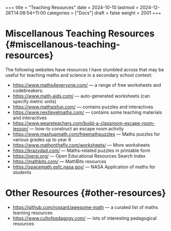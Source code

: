 +++
title = "Teaching Resources"
date = 2024-10-10
lastmod = 2024-12-26T14:08:54+11:00
categories = ["Docs"]
draft = false
weight = 2001
+++

# Miscellanous Teaching Resources {#miscellanous-teaching-resources}

The following websites have resources I have stumbled across that may be useful for teaching maths and science in a secondary school context:

-   <https://www.maths4everyone.com/> — a range of free worksheets and codebreakers.
-   <https://www.math-aids.com/> — auto-generated worksheets (can specify metric units)
-   <https://www.mathsisfun.com/> — contains puzzles and interactives
-   <https://www.nextlevelmaths.com/> — contains some teaching materials and interactives
-   <https://www.weareteachers.com/build-a-classroom-escape-room-lesson/> — how-to construct an escape room activity
-   <https://www.mashupmath.com/freemathpuzzles> — Maths puzzles for various grades up to year 8
-   <https://www.mathonthefly.com/worksheets/> — More worksheets
-   <https://krazydad.com/> — Maths-related puzzles in printable form
-   <https://oersi.org/> — Open Educational Resources Search Index
-   <https://mathbits.com/> — MathBits resources
-   <https://spacemath.gsfc.nasa.gov/> — NASA Application of maths for students


# Other Resources {#other-resources}

-   <https://github.com/rossant/awesome-math> — a curated list of maths learning resources
-   <https://www.cultofpedagogy.com/> — lots of interesting pedagogical resources
